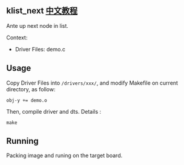 klist_next [中文教程](https://biscuitos.github.io/blog//)
----------------------------------

Ante up next node in list.

Context:

* Driver Files: demo.c

## Usage

Copy Driver Files into `/drivers/xxx/`, and modify Makefile on current 
directory, as follow:

```
obj-y += demo.o
```

Then, compile driver and dts. Details :

```
make
```

## Running

Packing image and runing on the target board.
